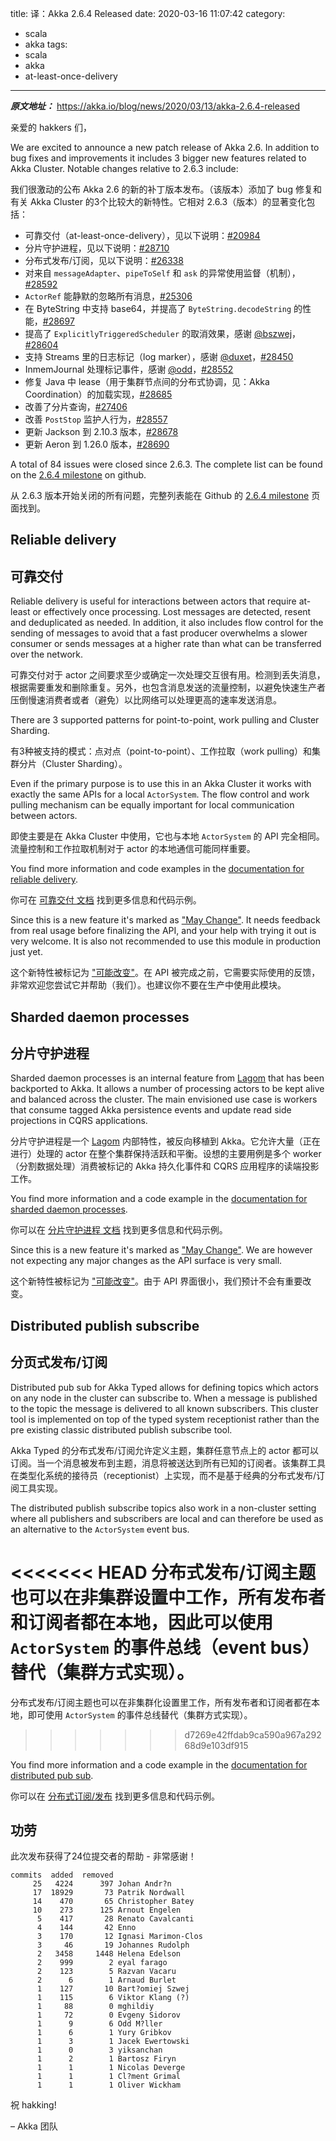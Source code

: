title: 译：Akka 2.6.4 Released
date: 2020-03-16 11:07:42
category:
  - scala
  - akka
tags:
  - scala
  - akka
  - at-least-once-delivery
---

***原文地址：*** <a href="https://akka.io/blog/news/2020/03/13/akka-2.6.4-released" target="_blank">https://akka.io/blog/news/2020/03/13/akka-2.6.4-released</a>

亲爱的 hakkers 们，

We are excited to announce a new patch release of Akka 2.6. In addition to bug fixes and improvements it includes 3 bigger new features related to Akka Cluster. Notable changes relative to 2.6.3 include:

我们很激动的公布 Akka 2.6 的新的补丁版本发布。（该版本）添加了 bug 修复和有关 Akka Cluster 的3个比较大的新特性。它相对 2.6.3（版本）的显著变化包括：

- 可靠交付（at-least-once-delivery），见以下说明：[#20984](https://github.com/akka/akka/issues/20984)
- 分片守护进程，见以下说明：[#28710](https://github.com/akka/akka/issues/28710)
- 分布式发布/订阅，见以下说明：[#26338](https://github.com/akka/akka/issues/26338)
- 对来自 `messageAdapter`、`pipeToSelf` 和 `ask` 的异常使用监督（机制），[#28592](https://github.com/akka/akka/issues/28592)
- `ActorRef` 能静默的忽略所有消息，[#25306](https://github.com/akka/akka/issues/25306)
- 在 ByteString 中支持 base64，并提高了 `ByteString.decodeString` 的性能，[#28697](https://github.com/akka/akka/issues/28697)
- 提高了 `ExplicitlyTriggeredScheduler` 的取消效果，感谢 [@bszwej](https://github.com/bszwej)，[#28604](https://github.com/akka/akka/issues/28604)
- 支持 Streams 里的日志标记（log marker），感谢 [@duxet](https://github.com/duxet)，[#28450](https://github.com/akka/akka/issues/28450)
- InmemJournal 处理标记事件，感谢 [@odd](https://github.com/odd)，[#28552](https://github.com/akka/akka/issues/28552)
- 修复 Java 中 lease（用于集群节点间的分布式协调，见：Akka Coordination）的加载实现，[#28685](https://github.com/akka/akka/issues/28685)
- 改善了分片查询，[#27406](https://github.com/akka/akka/issues/27406)
- 改善 `PostStop` 监护人行为，[#28557](https://github.com/akka/akka/issues/28557)
- 更新 Jackson 到 2.10.3 版本，[#28678](https://github.com/akka/akka/pull/28678)
- 更新 Aeron 到 1.26.0 版本，[#28690](https://github.com/akka/akka/pull/28690) 

A total of 84 issues were closed since 2.6.3. The complete list can be found on the [2.6.4 milestone](https://github.com/akka/akka/milestone/162?closed=1) on github.

从 2.6.3 版本开始关闭的所有问题，完整列表能在 Github 的 [2.6.4 milestone](https://github.com/akka/akka/milestone/162?closed=1) 页面找到。

## Reliable delivery
## 可靠交付

Reliable delivery is useful for interactions between actors that require at-least or effectively once processing. Lost messages are detected, resent and deduplicated as needed. In addition, it also includes flow control for
the sending of messages to avoid that a fast producer overwhelms a slower consumer or sends messages at a higher rate than what can be transferred over the network.

可靠交付对于 actor 之间要求至少或确定一次处理交互很有用。检测到丢失消息，根据需要重发和删除重复。另外，也包含消息发送的流量控制，以避免快速生产者压倒慢速消费者或者（避免）以比网络可以处理更高的速率发送消息。

There are 3 supported patterns for point-to-point, work pulling and Cluster Sharding.

有3种被支持的模式：点对点（point-to-point）、工作拉取（work pulling）和集群分片（Cluster Sharding）。

Even if the primary purpose is to use this in an Akka Cluster it works with exactly the same APIs for a local `ActorSystem`. The flow control and work pulling mechanism can be equally important for local communication between actors.

即使主要是在 Akka Cluster 中使用，它也与本地 `ActorSystem` 的 API 完全相同。流量控制和工作拉取机制对于 actor 的本地通信可能同样重要。

You find more information and code examples in the [documentation for reliable delivery](https://doc.akka.io/docs/akka/current/typed/reliable-delivery.html).

你可在 [可靠交付 文档](https://doc.akka.io/docs/akka/current/typed/reliable-delivery.html) 找到更多信息和代码示例。

Since this is a new feature it's marked as ["May Change"](https://doc.akka.io/docs/akka/current/common/may-change.html). It needs feedback from real usage before finalizing the API, and your help with trying it out is very welcome. It is also not recommended to use this module in production just yet.

这个新特性被标记为 ["可能改变"](https://doc.akka.io/docs/akka/current/common/may-change.html)。在 API 被完成之前，它需要实际使用的反馈，非常欢迎您尝试它并帮助（我们）。也建议你不要在生产中使用此模块。

## Sharded daemon processes
## 分片守护进程

Sharded daemon processes is an internal feature from [Lagom](https://www.lagomframework.com) that has been backported to Akka. It allows a number of processing actors to be kept alive and balanced across the cluster. The main envisioned use case is workers that consume tagged Akka persistence events and update read side projections in CQRS applications.

分片守护进程是一个 [Lagom](https://www.lagomframework.com) 内部特性，被反向移植到 Akka。它允许大量（正在进行）处理的 actor 在整个集群保持活跃和平衡。设想的主要用例是多个 worker（分割数据处理）消费被标记的 Akka 持久化事件和 CQRS 应用程序的读端投影工作。

You find more information and a code example in the [documentation for sharded daemon processes](https://doc.akka.io/docs/akka/current/typed/cluster-sharded-daemon-process.html).

你可以在 [分片守护进程 文档](https://doc.akka.io/docs/akka/current/typed/cluster-sharded-daemon-process.html) 找到更多信息和代码示例。

Since this is a new feature it's marked as ["May Change"](https://doc.akka.io/docs/akka/current/common/may-change.html). We are however not expecting any major changes as the API surface is very small.

这个新特性被标记为 ["可能改变"](https://doc.akka.io/docs/akka/current/common/may-change.html)。由于 API 界面很小，我们预计不会有重要改变。

## Distributed publish subscribe
## 分页式发布/订阅

Distributed pub sub for Akka Typed allows for defining topics which actors on any node in the cluster can subscribe to. When a message is published to the topic the message is delivered to all known subscribers. This cluster tool is implemented on top of the typed system receptionist rather than the pre existing classic distributed publish subscribe tool.

Akka Typed 的分布式发布/订阅允许定义主题，集群任意节点上的 actor 都可以订阅。当一个消息被发布到主题，消息将被送达到所有已知的订阅者。该集群工具在类型化系统的接待员（receptionist）上实现，而不是基于经典的分布式发布/订阅工具实现。

The distributed publish subscribe topics also work in a non-cluster setting where all publishers and subscribers are local and can therefore be used as an alternative to the `ActorSystem` event bus.

<<<<<<< HEAD
分布式发布/订阅主题也可以在非集群设置中工作，所有发布者和订阅者都在本地，因此可以使用 `ActorSystem` 的事件总线（event bus）替代（集群方式实现）。
=======
分布式发布/订阅主题也可以在非集群化设置里工作，所有发布者和订阅者都在本地，即可使用 `ActorSystem` 的事件总线替代（集群方式实现）。
>>>>>>> d7269e42ffdab9ca590a967a29268d9e103df915

You find more information and a code example in the [documentation for distributed pub sub](https://doc.akka.io/docs/akka/current/typed/distributed-pub-sub.html).

你可以在 [分布式订阅/发布](https://doc.akka.io/docs/akka/current/typed/distributed-pub-sub.html) 找到更多信息和代码示例。

## 功劳

此次发布获得了24位提交者的帮助 - 非常感谢！

```
commits  added  removed
     25   4224      397 Johan Andr?n
     17  18929       73 Patrik Nordwall
     14    470       65 Christopher Batey
     10    273      125 Arnout Engelen
      5    417       28 Renato Cavalcanti
      4    144       42 Enno
      3    170       12 Ignasi Marimon-Clos
      3     46       19 Johannes Rudolph
      2   3458     1448 Helena Edelson
      2    999        2 eyal farago
      2    123        5 Razvan Vacaru
      2      6        1 Arnaud Burlet
      1    127       10 Bart?omiej Szwej
      1    115        6 Viktor Klang (?)
      1     88        0 mghildiy
      1     72        0 Evgeny Sidorov
      1      9        6 Odd M?ller
      1      6        1 Yury Gribkov
      1      3        1 Jacek Ewertowski
      1      0        3 yiksanchan
      1      2        1 Bartosz Firyn
      1      1        1 Nicolas Deverge
      1      1        1 Cl?ment Grimal
      1      1        1 Oliver Wickham
```

祝 hakking!

– Akka 团队
